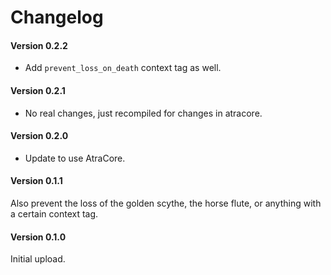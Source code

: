﻿Changelog
=============

#### Version 0.2.2
* Add `prevent_loss_on_death` context tag as well.

#### Version 0.2.1
* No real changes, just recompiled for changes in atracore.

#### Version 0.2.0
* Update to use AtraCore.

#### Version 0.1.1

Also prevent the loss of the golden scythe, the horse flute, or anything with a certain context tag.

#### Version 0.1.0

Initial upload.
